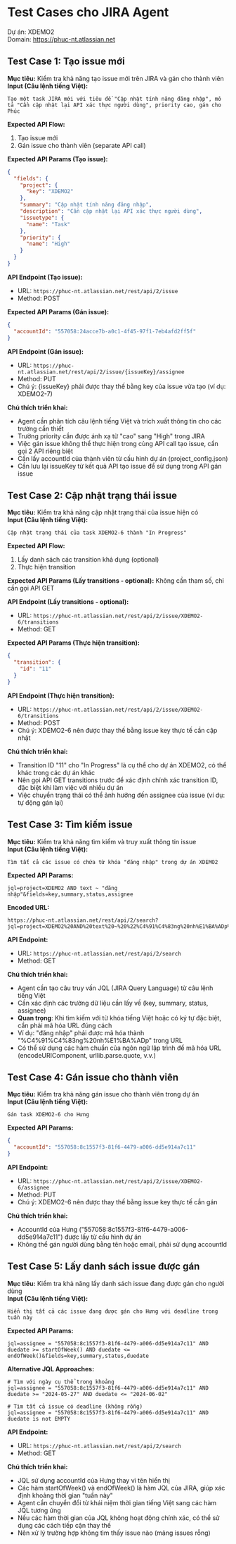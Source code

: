 # Test Cases cho JIRA Agent

Dự án: XDEMO2  
Domain: https://phuc-nt.atlassian.net

## Test Case 1: Tạo issue mới
**Mục tiêu:** Kiểm tra khả năng tạo issue mới trên JIRA và gán cho thành viên  
**Input (Câu lệnh tiếng Việt):**
```
Tạo một task JIRA mới với tiêu đề "Cập nhật tính năng đăng nhập", mô tả "Cần cập nhật lại API xác thực người dùng", priority cao, gán cho Phúc
```

**Expected API Flow:**
1. Tạo issue mới
2. Gán issue cho thành viên (separate API call)

**Expected API Params (Tạo issue):**
```json
{
  "fields": {
    "project": {
      "key": "XDEMO2"
    },
    "summary": "Cập nhật tính năng đăng nhập",
    "description": "Cần cập nhật lại API xác thực người dùng",
    "issuetype": {
      "name": "Task"
    },
    "priority": {
      "name": "High"
    }
  }
}
```

**API Endpoint (Tạo issue):**
- URL: `https://phuc-nt.atlassian.net/rest/api/2/issue`
- Method: POST

**Expected API Params (Gán issue):**
```json
{
  "accountId": "557058:24acce7b-a0c1-4f45-97f1-7eb4afd2ff5f"
}
```

**API Endpoint (Gán issue):**
- URL: `https://phuc-nt.atlassian.net/rest/api/2/issue/{issueKey}/assignee`
- Method: PUT
- Chú ý: {issueKey} phải được thay thế bằng key của issue vừa tạo (ví dụ: XDEMO2-7)

**Chú thích triển khai:**
- Agent cần phân tích câu lệnh tiếng Việt và trích xuất thông tin cho các trường cần thiết
- Trường priority cần được ánh xạ từ "cao" sang "High" trong JIRA
- Việc gán issue không thể thực hiện trong cùng API call tạo issue, cần gọi 2 API riêng biệt
- Cần lấy accountId của thành viên từ cấu hình dự án (project_config.json)
- Cần lưu lại issueKey từ kết quả API tạo issue để sử dụng trong API gán issue

## Test Case 2: Cập nhật trạng thái issue
**Mục tiêu:** Kiểm tra khả năng cập nhật trạng thái của issue hiện có  
**Input (Câu lệnh tiếng Việt):**
```
Cập nhật trạng thái của task XDEMO2-6 thành "In Progress"
```

**Expected API Flow:**
1. Lấy danh sách các transition khả dụng (optional)
2. Thực hiện transition

**Expected API Params (Lấy transitions - optional):**
Không cần tham số, chỉ cần gọi API GET

**API Endpoint (Lấy transitions - optional):**
- URL: `https://phuc-nt.atlassian.net/rest/api/2/issue/XDEMO2-6/transitions`
- Method: GET

**Expected API Params (Thực hiện transition):**
```json
{
  "transition": {
    "id": "11"
  }
}
```

**API Endpoint (Thực hiện transition):**
- URL: `https://phuc-nt.atlassian.net/rest/api/2/issue/XDEMO2-6/transitions`
- Method: POST
- Chú ý: XDEMO2-6 nên được thay thế bằng issue key thực tế cần cập nhật

**Chú thích triển khai:**
- Transition ID "11" cho "In Progress" là cụ thể cho dự án XDEMO2, có thể khác trong các dự án khác
- Nên gọi API GET transitions trước để xác định chính xác transition ID, đặc biệt khi làm việc với nhiều dự án
- Việc chuyển trạng thái có thể ảnh hưởng đến assignee của issue (ví dụ: tự động gán lại)

## Test Case 3: Tìm kiếm issue
**Mục tiêu:** Kiểm tra khả năng tìm kiếm và truy xuất thông tin issue  
**Input (Câu lệnh tiếng Việt):**
```
Tìm tất cả các issue có chứa từ khóa "đăng nhập" trong dự án XDEMO2
```

**Expected API Params:**
```
jql=project=XDEMO2 AND text ~ "đăng nhập"&fields=key,summary,status,assignee
```

**Encoded URL:**
```
https://phuc-nt.atlassian.net/rest/api/2/search?jql=project=XDEMO2%20AND%20text%20~%20%22%C4%91%C4%83ng%20nh%E1%BA%ADp%22&fields=key,summary,status,assignee
```

**API Endpoint:**
- URL: `https://phuc-nt.atlassian.net/rest/api/2/search`
- Method: GET

**Chú thích triển khai:**
- Agent cần tạo câu truy vấn JQL (JIRA Query Language) từ câu lệnh tiếng Việt
- Cần xác định các trường dữ liệu cần lấy về (key, summary, status, assignee)
- **Quan trọng**: Khi tìm kiếm với từ khóa tiếng Việt hoặc có ký tự đặc biệt, cần phải mã hóa URL đúng cách
- Ví dụ: "đăng nhập" phải được mã hóa thành "%C4%91%C4%83ng%20nh%E1%BA%ADp" trong URL
- Có thể sử dụng các hàm chuẩn của ngôn ngữ lập trình để mã hóa URL (encodeURIComponent, urllib.parse.quote, v.v.)

## Test Case 4: Gán issue cho thành viên
**Mục tiêu:** Kiểm tra khả năng gán issue cho thành viên trong dự án  
**Input (Câu lệnh tiếng Việt):**
```
Gán task XDEMO2-6 cho Hưng
```

**Expected API Params:**
```json
{
  "accountId": "557058:8c1557f3-81f6-4479-a006-dd5e914a7c11"
}
```

**API Endpoint:**
- URL: `https://phuc-nt.atlassian.net/rest/api/2/issue/XDEMO2-6/assignee`
- Method: PUT
- Chú ý: XDEMO2-6 nên được thay thế bằng issue key thực tế cần gán

**Chú thích triển khai:**
- AccountId của Hưng ("557058:8c1557f3-81f6-4479-a006-dd5e914a7c11") được lấy từ cấu hình dự án
- Không thể gán người dùng bằng tên hoặc email, phải sử dụng accountId

## Test Case 5: Lấy danh sách issue được gán
**Mục tiêu:** Kiểm tra khả năng lấy danh sách issue đang được gán cho người dùng  
**Input (Câu lệnh tiếng Việt):**
```
Hiển thị tất cả các issue đang được gán cho Hưng với deadline trong tuần này
```

**Expected API Params:**
```
jql=assignee = "557058:8c1557f3-81f6-4479-a006-dd5e914a7c11" AND duedate >= startOfWeek() AND duedate <= endOfWeek()&fields=key,summary,status,duedate
```

**Alternative JQL Approaches:**
```
# Tìm với ngày cụ thể trong khoảng
jql=assignee = "557058:8c1557f3-81f6-4479-a006-dd5e914a7c11" AND duedate >= "2024-05-27" AND duedate <= "2024-06-02"

# Tìm tất cả issue có deadline (không rỗng)
jql=assignee = "557058:8c1557f3-81f6-4479-a006-dd5e914a7c11" AND duedate is not EMPTY
```

**API Endpoint:**
- URL: `https://phuc-nt.atlassian.net/rest/api/2/search`
- Method: GET

**Chú thích triển khai:**
- JQL sử dụng accountId của Hưng thay vì tên hiển thị
- Các hàm startOfWeek() và endOfWeek() là hàm JQL của JIRA, giúp xác định khoảng thời gian "tuần này"
- Agent cần chuyển đổi từ khái niệm thời gian tiếng Việt sang các hàm JQL tương ứng
- Nếu các hàm thời gian của JQL không hoạt động chính xác, có thể sử dụng các cách tiếp cận thay thế
- Nên xử lý trường hợp không tìm thấy issue nào (mảng issues rỗng) 